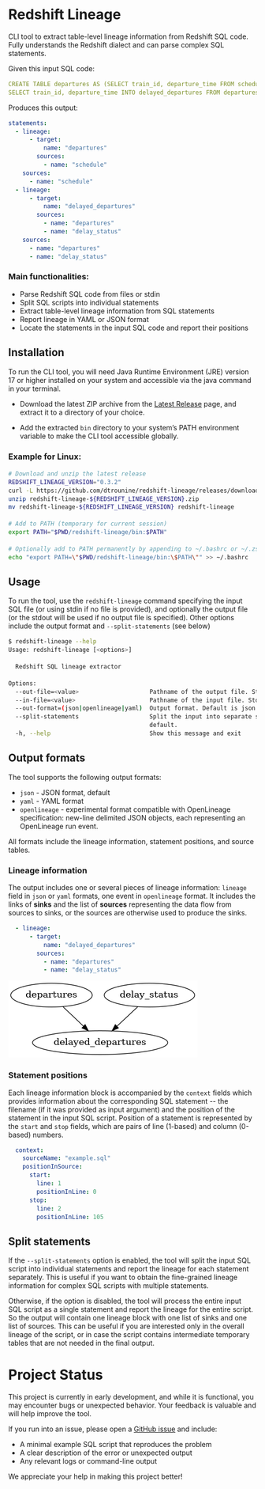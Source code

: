 # Redshift Lineage

CLI tool to extract table-level lineage information from Redshift SQL code.
Fully understands the Redshift dialect and can parse complex SQL statements.

Given this input SQL code:
```yaml
CREATE TABLE departures AS (SELECT train_id, departure_time FROM schedule);
SELECT train_id, departure_time INTO delayed_departures FROM departures JOIN delay_status USING(train_id)  
```

Produces this output:
```yaml
statements:
  - lineage:
      - target:
          name: "departures"
        sources:
          - name: "schedule"
    sources:
      - name: "schedule"
  - lineage:
      - target:
          name: "delayed_departures"
        sources:
          - name: "departures"
          - name: "delay_status"
    sources:
      - name: "departures"
      - name: "delay_status"
```

### Main functionalities:

- Parse Redshift SQL code from files or stdin
- Split SQL scripts into individual statements
- Extract table-level lineage information from SQL statements
- Report lineage in YAML or JSON format
- Locate the statements in the input SQL code and report their positions

## Installation

To run the CLI tool, you will need Java Runtime Environment (JRE) version 17 or higher installed on your 
system and accessible via the java command in your terminal.

- Download the latest ZIP archive from the [Latest Release](https://github.com/dtrounine/redshift-lineage/releases/latest)
page, and extract it to a directory of your choice.

- Add the extracted `bin` directory to your system’s PATH environment variable to make the CLI tool accessible globally.

### Example for Linux:

```bash
# Download and unzip the latest release
REDSHIFT_LINEAGE_VERSION="0.3.2"
curl -L https://github.com/dtrounine/redshift-lineage/releases/download/${REDSHIFT_LINEAGE_VERSION}/redshift-lineage-${REDSHIFT_LINEAGE_VERSION}.zip
unzip redshift-lineage-${REDSHIFT_LINEAGE_VERSION}.zip
mv redshift-lineage-${REDSHIFT_LINEAGE_VERSION} redshift-lineage

# Add to PATH (temporary for current session)
export PATH="$PWD/redshift-lineage/bin:$PATH"

# Optionally add to PATH permanently by appending to ~/.bashrc or ~/.zshrc
echo "export PATH=\"$PWD/redshift-lineage/bin:\$PATH\"" >> ~/.bashrc
```

## Usage

To run the tool, use the `redshift-lineage` command specifying the input SQL file (or using stdin if no file is provided), 
and optionally the output file (or the stdout will be used if no output file is specified). Other options include the 
output format and `--split-statements` (see below)

```bash
$ redshift-lineage --help
Usage: redshift-lineage [<options>]

  Redshift SQL lineage extractor

Options:
  --out-file=<value>                    Pathname of the output file. Stdout by default.
  --in-file=<value>                     Pathname of the input file. Stdin by default.
  --out-format=(json|openlineage|yaml)  Output format. Default is json.
  --split-statements                    Split the input into separate statements for processing. Output the lineage for each statement separately. This option is disabled by
                                        default.
  -h, --help                            Show this message and exit

```

## Output formats

The tool supports the following output formats:
- `json` - JSON format, default
- `yaml` - YAML format
- `openlineage` - experimental format compatible with OpenLineage specification: new-line delimited JSON objects, each representing an OpenLineage run event.

All formats include the lineage information, statement positions, and source tables.

### Lineage information

The output includes one or several pieces of lineage information: `lineage` field in `json` or `yaml` formats, one event
in `openlineage` format. It includes the links of **sinks** and the list of **sources** representing the data flow
from sources to sinks, or the sources are otherwise used to produce the sinks.

```yaml
  - lineage:
      - target:
          name: "delayed_departures"
        sources:
          - name: "departures"
          - name: "delay_status"
```

![Lineage](docs/readme-graph-1.png)

### Statement positions

Each lineage information block is accompanied by the `context` fields which provides information about the corresponding
SQL statement -- the filename (if it was provided as input argument) and the position of the statement in the input 
SQL script. Position of a statement is represented by the `start` and `stop` fields, 
which are pairs of line (1-based) and column (0-based) numbers.

```yaml
  context:
    sourceName: "example.sql"
    positionInSource:
      start:
        line: 1
        positionInLine: 0
      stop:
        line: 2
        positionInLine: 105
```

## Split statements

If the `--split-statements` option is enabled, the tool will split the input SQL script into individual statements and
report the lineage for each statement separately. This is useful if you want to obtain the fine-grained lineage 
information for complex SQL scripts with multiple statements.

Otherwise, if the option is disabled, the tool will process the entire input SQL script as a single statement 
and report the lineage for the entire script. So the output will contain one lineage block with one list of sinks
and one list of sources. This can be useful if you are interested only in the overall lineage of the script, or in case
the script contains intermediate temporary tables that are not needed in the final output.

# Project Status

This project is currently in early development, and while it is functional, you may encounter bugs or 
unexpected behavior. Your feedback is valuable and will help improve the tool.

If you run into an issue, please open a [GitHub issue](https://github.com/dtrounine/redshift-lineage/issues) 
and include:

- A minimal example SQL script that reproduces the problem
- A clear description of the error or unexpected output
- Any relevant logs or command-line output

We appreciate your help in making this project better!
